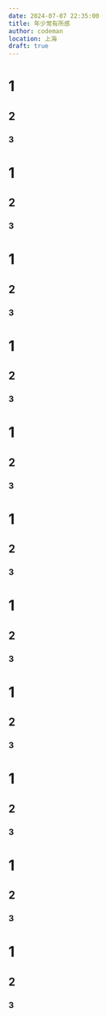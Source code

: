 ```yaml
---
date: 2024-07-07 22:35:00
title: 年少常有所感
author: codeman
location: 上海
draft: true
---
```

# 1
## 2

### 3

# 1
## 2

### 3

# 1
## 2

### 3

# 1
## 2

### 3

# 1
## 2

### 3

# 1
## 2

### 3

# 1
## 2

### 3

# 1
## 2

### 3

# 1
## 2

### 3

# 1
## 2

### 3

# 1
## 2

### 3

